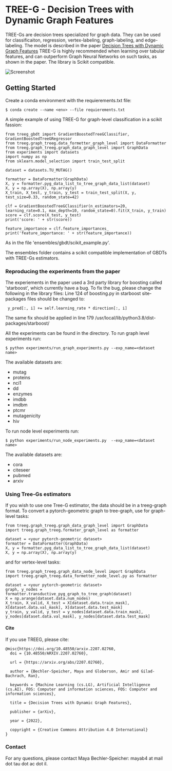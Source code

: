 # TREE-G - Decision Trees with Dynamic Graph Features
TREE-Gs are decision trees specialized for graph data. They can be used for classificaiton, regression, vertex-labeling, graph-labeling, and edge-labeling.
The model is described in the paper [Decision Trees with Dynamic Graph Features](https://arxiv.org/abs/2207.02760)
TREE-G is highly recommended when learning over tabular features, and can outperform Graph Neural Networks on such tasks, as shown in the paper.
The library is Scikit compatible.

![Screenshot](attention.png)

## Getting Started

Create a conda environment with the requierements.txt file:
```
$ conda create --name <env> --file requierements.txt
```

A simple example of using TREE-G for graph-level classification in a scikit fassion:
```
from treeg_gbdt import GradientBoostedTreeGClassifier, GradientBoostedTreeGRegressor
from treeg.graph_treeg.data_formetter_graph_level import DataFormatter
from treeg.graph_treeg.graph_data_graph_level import GraphData
from experiments import datasets
import numpy as np
from sklearn.model_selection import train_test_split

dataset = datasets.TU_MUTAG()

formatter = DataFormatter(GraphData)
X, y = formatter.pyg_data_list_to_tree_graph_data_list(dataset)
X, y = np.array(X), np.array(y)
X_train, X_test, y_train, y_test = train_test_split(X, y, test_size=0.33, random_state=42)

clf = GradientBoostedTreeGClassifier(n_estimators=20, learning_rate=0.1, max_depth=10, random_state=0).fit(X_train, y_train)
score = clf.score(X_test, y_test)
print('score: ' + str(score))

feature_importance = clf.feature_importances_
print('feature_importance: ' + str(feature_importance))
```

As in the file 'ensembles/gbdt/scikit_example.py'.

The ensembles folder contains a scikit compatible implementation of GBDTs with TREE-Gs estimators.



### Reproducing the experiments from the paper
The experiements in the paper used a  3rd party library for boosting called 'starboost', which currently have a bug.
To fix the bug, please change the following in the library files:
Line 124 of boosting.py in starboost site-packages files should be changed to: 
```
 y_pred[:, i] += self.learning_rate * direction[:, i]  
```
The same fix should be applied in line 179
/usr/local/lib/python3.8/dist-packages/starboost/


All the experiments can be found in the directory. 
To run graph level experiments run:
```
$ python experiments/run_graph_experiments.py --exp_name=<dataset name>
```
The available datasets are:
* mutag
* proteins
* nci1
* dd
* enzymes
* imdbb
* imdbm
* ptcmr
* mutagenicity
* hiv

To run node level experiments run:
```
$ python experiments/run_node_experiments.py  --exp_name=<dataset name>
```
The available datasets are:
* cora
* citeseer
* pubmed
* arxiv

### Using Tree-Gs estimators
If you wish to use one Tree-G estimator, the data should be in a treeg-graph format.
To convert a pytorch-geometric graph to tree-graph, use for graph-level tasks:
```
from treeg.graph_treeg.graph_data_graph_level import GraphData
import treeg.graph_treeg.formater_graph_level as formatter

dataset = <your pytorch-geometric dataset>
formatter = DataFormatter(GraphData)
X, y = formatter.pyg_data_list_to_tree_graph_data_list(dataset)
X, y = np.array(X), np.array(y)
```

and for vertex-level tasks:
```
from treeg.graph_treeg.graph_data_node_level import GraphData
import treeg.graph_treeg.data_formetter_node_level.py as formatter

dataset = <your pytorch-geometric dataset>
graph, y_nodes = formatter.transductive_pyg_graph_to_tree_graph(dataset)
X = np.arange(dataset.data.num_nodes)
X_train, X_valid, X_test = X[dataset.data.train_mask], X[dataset.data.val_mask], X[dataset.data.test_mask]
y_train, y_valid, y_test = y_nodes[dataset.data.train_mask], y_nodes[dataset.data.val_mask], y_nodes[dataset.data.test_mask]
```

#### Cite
If you use TREEG, please cite:
```
@misc{https://doi.org/10.48550/arxiv.2207.02760,
  doi = {10.48550/ARXIV.2207.02760},
  
  url = {https://arxiv.org/abs/2207.02760},
  
  author = {Bechler-Speicher, Maya and Globerson, Amir and Gilad-Bachrach, Ran},
  
  keywords = {Machine Learning (cs.LG), Artificial Intelligence (cs.AI), FOS: Computer and information sciences, FOS: Computer and information sciences},
  
  title = {Decision Trees with Dynamic Graph Features},
  
  publisher = {arXiv},
  
  year = {2022},
  
  copyright = {Creative Commons Attribution 4.0 International}
}
```

### Contact
For any questions, please contact Maya Bechler-Speicher: mayab4 at mail dot tau dot ac dot il.